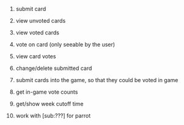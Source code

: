 1. submit card
2. view unvoted cards
3. view voted cards
4. vote on card (only seeable by the user)
5. view card votes
6. change/delete submitted card

7. submit cards into the game, so that they could be voted in game
8. get in-game vote counts
9. get/show week cutoff time
10. work with [sub:???] for parrot